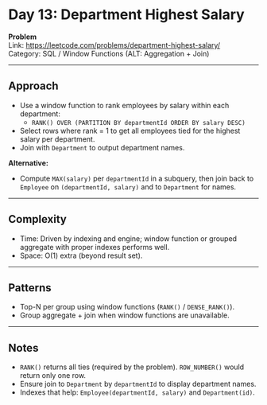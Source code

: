 # Day 13: Department Highest Salary

**Problem**  
Link: https://leetcode.com/problems/department-highest-salary/  
Category: SQL / Window Functions (ALT: Aggregation + Join)

---

## Approach
- Use a window function to rank employees by salary within each department:
  - `RANK() OVER (PARTITION BY departmentId ORDER BY salary DESC)`  
- Select rows where rank = 1 to get all employees tied for the highest salary per department.
- Join with `Department` to output department names.

**Alternative:**  
- Compute `MAX(salary)` per `departmentId` in a subquery, then join back to `Employee` on `(departmentId, salary)` and to `Department` for names.

---

## Complexity
- Time: Driven by indexing and engine; window function or grouped aggregate with proper indexes performs well.  
- Space: O(1) extra (beyond result set).

---

## Patterns
- Top-N per group using window functions (`RANK()` / `DENSE_RANK()`).
- Group aggregate + join when window functions are unavailable.

---

## Notes
- `RANK()` returns all ties (required by the problem). `ROW_NUMBER()` would return only one row.
- Ensure join to `Department` by `departmentId` to display department names.
- Indexes that help: `Employee(departmentId, salary)` and `Department(id)`.